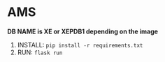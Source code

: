 # AMS

**DB NAME is XE or XEPDB1 depending on the image**

1. INSTALL: ```pip install -r requirements.txt```
2. RUN: ```flask run```
